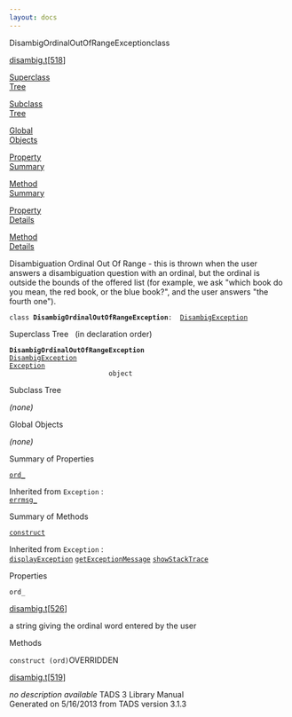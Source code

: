 ```yaml
---
layout: docs
---
```

<span class="title">DisambigOrdinalOutOfRangeException</span><span class="type">class</span>

[disambig.t](../file/disambig.t.html)\[[518](../source/disambig.t.html#518)\]

[Superclass  
Tree](#_SuperClassTree_)

[Subclass  
Tree](#_SubClassTree_)

[Global  
Objects](#_ObjectSummary_)

[Property  
Summary](#_PropSummary_)

[Method  
Summary](#_MethodSummary_)

[Property  
Details](#_Properties_)

[Method  
Details](#_Methods_)



Disambiguation Ordinal Out Of Range - this is thrown when the user
answers a disambiguation question with an ordinal, but the ordinal is
outside the bounds of the offered list (for example, we ask "which book
do you mean, the red book, or the blue book?", and the user answers "the
fourth one").

`class `**`DisambigOrdinalOutOfRangeException`**` :   `[`DisambigException`](../object/DisambigException.html)



<span id="_SuperClassTree_"></span>



<span class="hdln">Superclass Tree</span>   (in declaration order)



**`DisambigOrdinalOutOfRangeException`**  
[`DisambigException`](../object/DisambigException.html)  
[`Exception`](../object/Exception.html)  
`                         object`  
<span id="_SubClassTree_"></span>



<span class="hdln">Subclass Tree</span>  



*(none)* <span id="_ObjectSummary_"></span>



<span class="hdln">Global Objects</span>  



*(none)* <span id="_PropSummary_"></span>



<span class="hdln">Summary of Properties</span>  



[`ord_`](#ord_)



Inherited from `Exception` :  
[`errmsg_`](../object/Exception.html#errmsg_)

<span id="_MethodSummary_"></span>



<span class="hdln">Summary of Methods</span>  



[`construct`](#construct)



Inherited from `Exception` :  
[`displayException`](../object/Exception.html#displayException) [`getExceptionMessage`](../object/Exception.html#getExceptionMessage) [`showStackTrace`](../object/Exception.html#showStackTrace)

<span id="_Properties_"></span>



<span class="hdln">Properties</span>  



<span id="ord_"></span>

`ord_`

[disambig.t](../file/disambig.t.html)\[[526](../source/disambig.t.html#526)\]



a string giving the ordinal word entered by the user



<span id="_Methods_"></span>



<span class="hdln">Methods</span>  



<span id="construct"></span>

`construct (ord)`<span class="rem">OVERRIDDEN</span>

[disambig.t](../file/disambig.t.html)\[[519](../source/disambig.t.html#519)\]



*no description available*
TADS 3 Library Manual  
Generated on 5/16/2013 from TADS version 3.1.3


